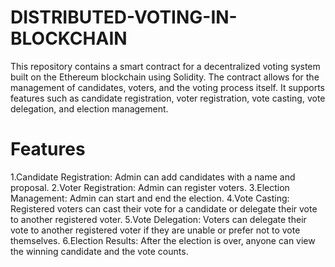 # DISTRIBUTED-VOTING-IN-BLOCKCHAIN
This repository contains a smart contract for a decentralized voting system built on the Ethereum blockchain using Solidity. 
The contract allows for the management of candidates, voters, and the voting process itself. 
It supports features such as candidate registration, voter registration, vote casting, vote delegation, and election management.
# Features
1.Candidate Registration: Admin can add candidates with a name and proposal.
2.Voter Registration: Admin can register voters.
3.Election Management: Admin can start and end the election.
4.Vote Casting: Registered voters can cast their vote for a candidate or delegate their vote to another registered voter.
5.Vote Delegation: Voters can delegate their vote to another registered voter if they are unable or prefer not to vote themselves.
6.Election Results: After the election is over, anyone can view the winning candidate and the vote counts.

